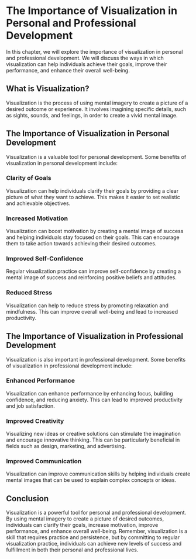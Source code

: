 The Importance of Visualization in Personal and Professional Development
==================================================================================================================

In this chapter, we will explore the importance of visualization in personal and professional development. We will discuss the ways in which visualization can help individuals achieve their goals, improve their performance, and enhance their overall well-being.

What is Visualization?
----------------------

Visualization is the process of using mental imagery to create a picture of a desired outcome or experience. It involves imagining specific details, such as sights, sounds, and feelings, in order to create a vivid mental image.

The Importance of Visualization in Personal Development
-------------------------------------------------------

Visualization is a valuable tool for personal development. Some benefits of visualization in personal development include:

### Clarity of Goals

Visualization can help individuals clarify their goals by providing a clear picture of what they want to achieve. This makes it easier to set realistic and achievable objectives.

### Increased Motivation

Visualization can boost motivation by creating a mental image of success and helping individuals stay focused on their goals. This can encourage them to take action towards achieving their desired outcomes.

### Improved Self-Confidence

Regular visualization practice can improve self-confidence by creating a mental image of success and reinforcing positive beliefs and attitudes.

### Reduced Stress

Visualization can help to reduce stress by promoting relaxation and mindfulness. This can improve overall well-being and lead to increased productivity.

The Importance of Visualization in Professional Development
-----------------------------------------------------------

Visualization is also important in professional development. Some benefits of visualization in professional development include:

### Enhanced Performance

Visualization can enhance performance by enhancing focus, building confidence, and reducing anxiety. This can lead to improved productivity and job satisfaction.

### Improved Creativity

Visualizing new ideas or creative solutions can stimulate the imagination and encourage innovative thinking. This can be particularly beneficial in fields such as design, marketing, and advertising.

### Improved Communication

Visualization can improve communication skills by helping individuals create mental images that can be used to explain complex concepts or ideas.

Conclusion
----------

Visualization is a powerful tool for personal and professional development. By using mental imagery to create a picture of desired outcomes, individuals can clarify their goals, increase motivation, improve performance, and enhance overall well-being. Remember, visualization is a skill that requires practice and persistence, but by committing to regular visualization practice, individuals can achieve new levels of success and fulfillment in both their personal and professional lives.
